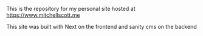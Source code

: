 This is the repository for my personal site hosted at https://www.mitchellscott.me

This site was built with Next on the frontend and sanity cms on the backend
